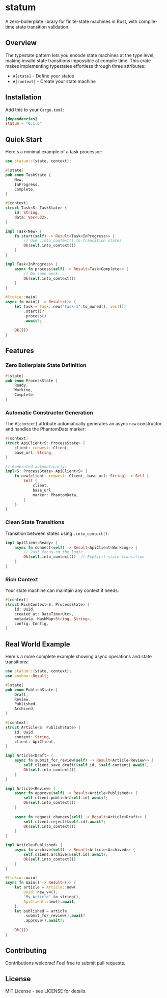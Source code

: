 # statum
A zero-boilerplate library for finite-state machines in Rust, with compile-time state transition validation.
## Overview
The typestate pattern lets you encode state machines at the type level, making invalid state transitions impossible at compile time. This crate makes implementing typestates effortless through three attributes:
- `#[state]` - Define your states
- `#[context]` - Create your state machine

## Installation
Add this to your `Cargo.toml`:
```toml
[dependencies]
statum = "0.1.6"
```
## Quick Start
Here's a minimal example of a task processor:
```rust
use statum::{state, context};

#[state]
pub enum TaskState {
    New,
    InProgress,
    Complete,
}

#[context]
struct Task<S: TaskState> {
    id: String,
    data: Vec<u32>,
}

impl Task<New> {
    fn start(self) -> Result<Task<InProgress>> {
        // Use .into_context() to transition states
        Ok(self.into_context())
    }
}

impl Task<InProgress> {
    async fn process(self) -> Result<Task<Complete>> {
        // Do some work...
        Ok(self.into_context())
    }
}

#[tokio::main]
async fn main() -> Result<()> {
    let task = Task::new("task-1".to_owned(), vec![])
        .start()?
        .process()
        .await?;
    
    Ok(())
}
```
## Features
### Zero Boilerplate State Definition
```rust
#[state]
pub enum ProcessState {
    Ready,
    Working,
    Complete,
}
```
### Automatic Constructor Generation
The `#[context]` attribute automatically generates an async `new` constructor and handles the PhantomData marker:
```rust
#[context]
struct ApiClient<S: ProcessState> {
    client: reqwest::Client,
    base_url: String,
}

// Generated automatically:
impl<S: ProcessState> ApiClient<S> {
    fn new(client: reqwest::Client, base_url: String) -> Self {
        Self {
            client,
            base_url,
            marker: PhantomData,
        }
    }
}
```
### Clean State Transitions
Transition between states using `.into_context()`:
```rust
impl ApiClient<Ready> {
    async fn connect(self) -> Result<ApiClient<Working>> {
        // Just focus on the logic
        Ok(self.into_context())  // Explicit state transition
    }
}
```
### Rich Context
Your state machine can maintain any context it needs:
```rust
#[context]
struct RichContext<S: ProcessState> {
    id: Uuid,
    created_at: DateTime<Utc>,
    metadata: HashMap<String, String>,
    config: Config,
}
```
## Real World Example
Here's a more complete example showing async operations and state transitions:
```rust
use statum::{state, context};
use anyhow::Result;

#[state]
pub enum PublishState {
    Draft,
    Review,
    Published,
    Archived,
}

#[context]
struct Article<S: PublishState> {
    id: Uuid,
    content: String,
    client: ApiClient,
}

impl Article<Draft> {
    async fn submit_for_review(self) -> Result<Article<Review>> {
        self.client.save_draft(&self.id, &self.content).await?;
        Ok(self.into_context())
    }
}

impl Article<Review> {
    async fn approve(self) -> Result<Article<Published>> {
        self.client.publish(&self.id).await?;
        Ok(self.into_context())
    }
    
    async fn request_changes(self) -> Result<Article<Draft>> {
        self.client.reject(&self.id).await?;
        Ok(self.into_context())
    }
}

impl Article<Published> {
    async fn archive(self) -> Result<Article<Archived>> {
        self.client.archive(&self.id).await?;
        Ok(self.into_context())
    }
}

#[tokio::main]
async fn main() -> Result<()> {
    let article = Article::new(
        Uuid::new_v4(),
        "My Article".to_string(),
        ApiClient::new().await,
    );
    let published = article
        .submit_for_review().await?
        .approve().await?;
        
    Ok(())
}
```
## Contributing
Contributions welcome! Feel free to submit pull requests.
## License
MIT License - see LICENSE for details.
